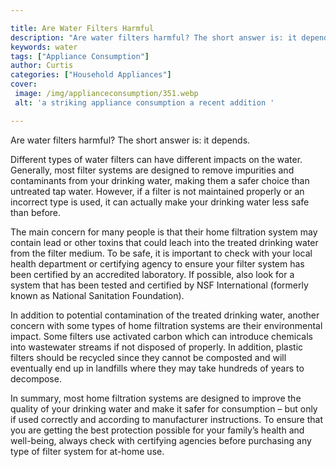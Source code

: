 ```yaml
---

title: Are Water Filters Harmful
description: "Are water filters harmful? The short answer is: it depends....take a moment to check it out "
keywords: water
tags: ["Appliance Consumption"]
author: Curtis
categories: ["Household Appliances"]
cover: 
 image: /img/applianceconsumption/351.webp
 alt: 'a striking appliance consumption a recent addition '

---
```


Are water filters harmful? The short answer is: it depends. 

Different types of water filters can have different impacts on the water. Generally, most filter systems are designed to remove impurities and contaminants from your drinking water, making them a safer choice than untreated tap water. However, if a filter is not maintained properly or an incorrect type is used, it can actually make your drinking water less safe than before. 

The main concern for many people is that their home filtration system may contain lead or other toxins that could leach into the treated drinking water from the filter medium. To be safe, it is important to check with your local health department or certifying agency to ensure your filter system has been certified by an accredited laboratory. If possible, also look for a system that has been tested and certified by NSF International (formerly known as National Sanitation Foundation). 

In addition to potential contamination of the treated drinking water, another concern with some types of home filtration systems are their environmental impact. Some filters use activated carbon which can introduce chemicals into wastewater streams if not disposed of properly. In addition, plastic filters should be recycled since they cannot be composted and will eventually end up in landfills where they may take hundreds of years to decompose. 

In summary, most home filtration systems are designed to improve the quality of your drinking water and make it safer for consumption – but only if used correctly and according to manufacturer instructions. To ensure that you are getting the best protection possible for your family’s health and well-being, always check with certifying agencies before purchasing any type of filter system for at-home use.

